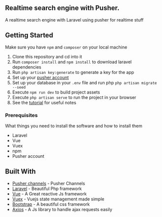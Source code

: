 ## Realtime search engine with Pusher.

A realtime search engine with Laravel using pusher for realtime stuff 

## Getting Started
Make sure you have `npm` and `composer` on your local machine

1.  Clone this repository and cd into it
2.  Run `composer install` and `npm install` to download laravel dependencies
3.  Run `php artisan key:generate` to generate a key for the app
4.  Set up your [pusher account](https://dashboard.pusher.com/accounts/sign_up)
5.  Set up your database in your `.env` file and run php `php artisan migrate --seed`
6.  Execute `npm run dev` to build project assets
7.  Execute `php artisan serve` to run the project in your browser
8.  See the [tutorial](https://pusher.com/tutorials/laravel-vue-axios) for useful notes 

### Prerequisites

What things you need to install the software and how to install them

* Laravel
* Vue
* Vuex
* npm
* Pusher account


## Built With

* [Pusher channels](https://pusher.com/channels) - Pusher Channels
* [Laravel](https://laravel.com/) - Beautiful Php framework
* [Vue](https://vuejs.org/) - A Great reactive Js framework
* [Vuex](https://vuejs.org/) - Vuejs state management made simple
* [Bootstrap](https://getbootstrap.com) - A beautiful css framework
* [Axios](https://vuejs.org/) - A Js library to handle ajax requests easily

